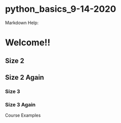# python_basics_9-14-2020


Markdown Help:
<h1>Welcome!!</h1>

## Size 2
<h2>Size 2 Again</h2>

### Size 3
<h3>Size 3 Again</h2>

Course Examples
